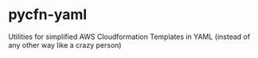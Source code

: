 # pycfn-yaml
Utilities for simplified AWS Cloudformation Templates in YAML (instead of any other way like a crazy person)
